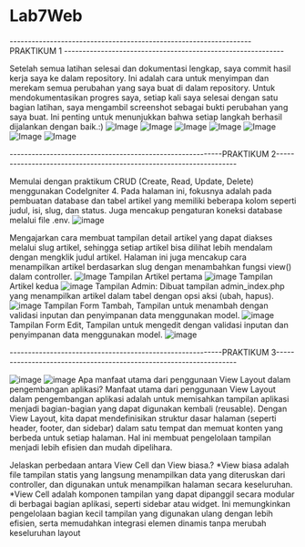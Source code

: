 # Lab7Web
------------------------------------------------------------------PRAKTIKUM 1 ------------------------------------------------------------

Setelah semua latihan selesai dan dokumentasi lengkap, saya commit hasil kerja saya ke dalam repository. Ini adalah cara untuk menyimpan dan merekam semua perubahan yang saya buat di dalam repository. Untuk mendokumentasikan progres saya, setiap kali saya selesai dengan satu bagian latihan, saya mengambil screenshot sebagai bukti perubahan yang saya buat. Ini penting untuk menunjukkan bahwa setiap langkah berhasil dijalankan dengan baik.:)
![Image](https://github.com/user-attachments/assets/60de252d-f3e5-49c0-8687-b0b7633c4a45)
![Image](https://github.com/user-attachments/assets/213c2197-52cc-4dc3-aad5-44ea1096ff0d)
![Image](https://github.com/user-attachments/assets/c20f7495-df79-4cdf-bca6-e119e11d2f77)
![Image](https://github.com/user-attachments/assets/117bc3f2-0c3e-4366-8742-17b771672a53)
![Image](https://github.com/user-attachments/assets/86c3d566-faa4-40c8-ba48-a2c38d3c7aef)
![Image](https://github.com/user-attachments/assets/51d5cc77-b65c-47b7-bd2a-ef59760e9c95)
![Image](https://github.com/user-attachments/assets/f5c4bbf7-898d-4fd6-bde1-74d389ce1ea4)



----------------------------------------------------------PRAKTIKUM 2-------------------------------------------------------------------


Memulai dengan praktikum CRUD (Create, Read, Update, Delete) menggunakan CodeIgniter 4. Pada halaman ini, fokusnya adalah pada pembuatan database dan tabel artikel yang memiliki beberapa kolom seperti judul, isi, slug, dan status. Juga mencakup pengaturan koneksi database melalui file .env.
![image](https://github.com/user-attachments/assets/20dfd2f5-1f32-47b7-b82f-a44e1f02d9e5)

Mengajarkan cara membuat tampilan detail artikel yang dapat diakses melalui slug artikel, sehingga setiap artikel bisa dilihat lebih mendalam dengan mengklik judul artikel. Halaman ini juga mencakup cara menampilkan artikel berdasarkan slug dengan menambahkan fungsi view() dalam controller.
![Image](https://github.com/user-attachments/assets/bdedabea-46b9-4a09-9dc6-049e28ca19b7)
Tampilan Artikel pertama
![image](https://github.com/user-attachments/assets/c4941d15-2cdb-46af-abff-d795995857a8)
Tampilan Artikel kedua
![image](https://github.com/user-attachments/assets/c3e0bf21-f992-4f3d-8628-02139c393d8e)
Tampilan Admin: Dibuat tampilan admin_index.php yang menampilkan artikel dalam tabel dengan opsi aksi (ubah, hapus).
![image](https://github.com/user-attachments/assets/2a8bbf81-148b-47d7-850f-43d2799804cb)
Tampilan Form Tambah, Tampilan untuk menambah dengan validasi inputan dan penyimpanan data menggunakan model.
![image](https://github.com/user-attachments/assets/e57d903f-c858-4b56-8cde-3f11be3963f7)
Tampilan Form Edit, Tampilan untuk mengedit dengan validasi inputan dan penyimpanan data menggunakan model.
![image](https://github.com/user-attachments/assets/7d04bf62-b70c-4867-beea-3c334c8447da)



----------------------------------------------------------PRAKTIKUM 3-------------------------------------------------------------------



![image](https://github.com/user-attachments/assets/9d52fe3c-7917-43b8-8f12-4f907402ea20)
![image](https://github.com/user-attachments/assets/76879078-1cea-451f-a521-ff360a198805)
Apa manfaat utama dari penggunaan View Layout dalam pengembangan aplikasi? 
Manfaat utama dari penggunaan View Layout dalam pengembangan aplikasi adalah untuk memisahkan tampilan aplikasi menjadi bagian-bagian yang dapat digunakan kembali (reusable). Dengan View Layout, kita dapat mendefinisikan struktur dasar halaman (seperti header, footer, dan sidebar) dalam satu tempat dan memuat konten yang berbeda untuk setiap halaman. Hal ini membuat pengelolaan tampilan menjadi lebih efisien dan mudah dipelihara.

Jelaskan perbedaan antara View Cell dan View biasa.?
*View biasa adalah file tampilan statis yang langsung menampilkan data yang diteruskan dari controller, dan digunakan untuk menampilkan halaman secara keseluruhan.
*View Cell adalah komponen tampilan yang dapat dipanggil secara modular di berbagai bagian aplikasi, seperti sidebar atau widget. Ini memungkinkan pengelolaan bagian kecil tampilan yang digunakan ulang dengan lebih efisien, serta memudahkan integrasi elemen dinamis tanpa merubah keseluruhan layout








